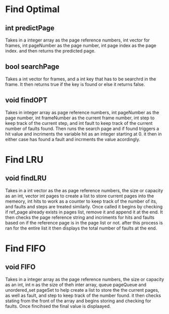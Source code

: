 # Find Optimal 
## int predictPage
Takes in a integer array as the page reference numbers, int vector for frames, int pageNumber as the page number, int page index as the page index. and then returns the predicted page.

## bool searchPage
Takes a int vector for frames, and a int key that has to be searchrd in the frame. It then returns true if the key is found or else it returns false. 

## void findOPT
Takes in integer array as page reference numbers, int pageNumber as the page number, int frameNumber as the current frame number, int step to keep track of the current step, and int fault to keep track of the current number of faults found. Then runs the search page and if found triggers a hit value and incriments the variable hit as an integer starting at 0. it then in either case has found a fault and incrments the value acordingly.

# Find LRU
## void findLRU 
Takes in a int vector as the as page reference numbers, the size or capacity as an int, vector int pages to create a list to store current pages into the memeory, int hits to work as a counter to keep track of the number of its, and faults and steps are treated similarly. Once called it begins by checking if ref_page already exists in pages list, remove it and append it at the end. It then checks the page reference string and incriments for hits and faults based on if the reference page is in the page list or not. after this process is ran for the entire list it then displays the total number of faults at the end.

# Find FIFO
## void FIFO
Takes in a integer array as the page reference numbers, the size or capacity as an int, int n as the size of theh inter array, queue<int> pageQueue and unordered_set<int> pageSet to help create a list to store the the current pages, as well as fault, and step to keep track of the number found. it then checks stating from the front of the array and begins storing and checking for faults. Once fincihsed the final value is displaayed. 

